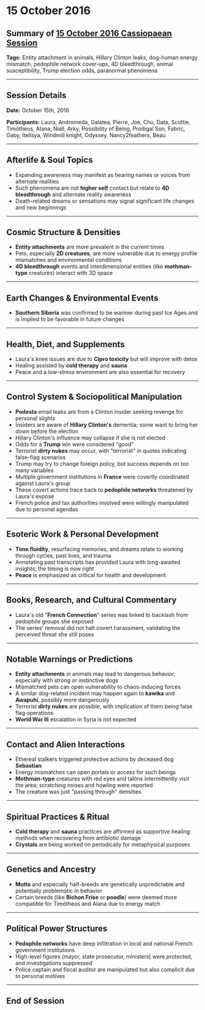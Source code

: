 # 15 October 2016

## Summary of [15 October 2016 Cassiopaean Session](https://cassiopaea.org/forum/threads/session-15-october-2016.42910/#post-679905)

**Tags:** Entity attachment in animals, Hillary Clinton leaks, dog-human energy mismatch, pedophile network cover-ups, 4D bleedthrough, animal susceptibility, Trump election odds, paranormal phenomena

---

## Session Details

**Date:** October 15th, 2016

**Participants:** Laura, Andromeda, Galatea, Pierre, Joe, Chu, Data, Scottie, Timótheos, Alana, Niall, Arky, Possibility of Being, Prodigal Son, Fabric, Gaby, Itellsya, Windmill knight, Odyssey, Nancy2feathers, Beau

---

## Afterlife & Soul Topics

- Expanding awareness may manifest as hearing names or voices from alternate realities
- Such phenomena are not **higher self** contact but relate to **4D bleedthrough** and alternate reality awareness
- Death-related dreams or sensations may signal significant life changes and new beginnings

---

## Cosmic Structure & Densities

- **Entity attachments** are more prevalent in the current times
- Pets, especially **2D creatures**, are more vulnerable due to energy profile mismatches and environmental conditions
- **4D bleedthrough** events and interdimensional entities (like **mothman-type** creatures) interact with 3D space

---

## Earth Changes & Environmental Events

- **Southern Siberia** was confirmed to be warmer during past Ice Ages and is implied to be favorable in future changes

---

## Health, Diet, and Supplements

- Laura's knee issues are due to **Cipro toxicity** but will improve with detox
- Healing assisted by **cold therapy** and **sauna**
- Peace and a low-stress environment are also essential for recovery

---

## Control System & Sociopolitical Manipulation

- **Podesta** email leaks are from a Clinton insider seeking revenge for personal slights
- Insiders are aware of **Hillary Clinton's** dementia; some want to bring her down before the election
- Hillary Clinton's influence may collapse if she is not elected
- Odds for a **Trump** win were considered "good"
- Terrorist **dirty nukes** may occur, with "terrorist" in quotes indicating false-flag scenarios
- Trump may try to change foreign policy, but success depends on too many variables
- Multiple government institutions in **France** were covertly coordinated against Laura's group
- These covert actions trace back to **pedophile networks** threatened by Laura's exposé
- French police and tax authorities involved were willingly manipulated due to personal agendas

---

## Esoteric Work & Personal Development

- **Time fluidity**, resurfacing memories, and dreams relate to working through cycles, past lives, and trauma
- Annotating past transcripts has provided Laura with long-awaited insights; the timing is now right
- **Peace** is emphasized as critical for health and development

---

## Books, Research, and Cultural Commentary

- Laura's old "**French Connection**" series was linked to backlash from pedophile groups she exposed
- The series' removal did not halt covert harassment, validating the perceived threat she still poses

---

## Notable Warnings or Predictions

- **Entity attachments** in animals may lead to dangerous behavior, especially with strong or instinctive dogs
- Mismatched pets can open vulnerability to chaos-inducing forces
- A similar dog-related incident may happen again to **kawika** and **Awapuhi**, possibly more dangerously
- Terrorist **dirty nukes** are possible, with implication of them being false flag operations
- **World War III** escalation in Syria is not expected

---

## Contact and Alien Interactions

- Ethereal stalkers triggered protective actions by deceased dog **Sebastian**
- Energy mismatches can open portals or access for such beings
- **Mothman-type** creatures with red eyes and talons intermittently visit the area; scratching noises and howling were reported
- The creature was just "passing through" densities

---

## Spiritual Practices & Ritual

- **Cold therapy** and **sauna** practices are affirmed as supportive healing methods when recovering from antibiotic damage
- **Crystals** are being worked on periodically for metaphysical purposes

---

## Genetics and Ancestry

- **Mutts** and especially half-breeds are genetically unpredictable and potentially problematic in behavior
- Certain breeds (like **Bichon Frise** or **poodle**) were deemed more compatible for Timótheos and Alana due to energy match

---

## Political Power Structures

- **Pedophile networks** have deep infiltration in local and national French government institutions
- High-level figures (mayor, state prosecutor, ministers) were protected, and investigations suppressed
- Police captain and fiscal auditor are manipulated but also complicit due to personal motives

---

## End of Session